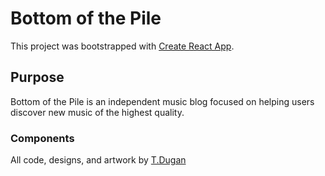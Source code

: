 # Bottom of the Pile

This project was bootstrapped with [Create React App](https://github.com/facebook/create-react-app).

## Purpose

Bottom of the Pile is an independent music blog focused on helping users discover new music of the highest quality.

### Components
All code, designs, and artwork by [T.Dugan](http://ledugani.com/)
